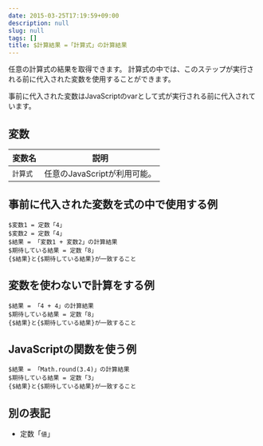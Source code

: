 ```yaml
---
date: 2015-03-25T17:19:59+09:00
description: null
slug: null
tags: []
title: $計算結果 =「計算式」の計算結果
---
```


任意の計算式の結果を取得できます。
計算式の中では、このステップが実行される前に代入された変数を使用することができます。

事前に代入された変数はJavaScriptのvarとして式が実行される前に代入されています。

## 変数

変数名 | 説明
------|---------
`計算式` | 任意のJavaScriptが利用可能。

## 事前に代入された変数を式の中で使用する例

```
$変数1 = 定数「4」
$変数2 = 定数「4」
$結果 = 「変数1 + 変数2」の計算結果
$期待している結果 = 定数「8」
{$結果}と{$期待している結果}が一致すること
```

## 変数を使わないで計算をする例

```
$結果 = 「4 + 4」の計算結果
$期待している結果 = 定数「8」
{$結果}と{$期待している結果}が一致すること
```

## JavaScriptの関数を使う例

```
$結果 = 「Math.round(3.4)」の計算結果
$期待している結果 = 定数「3」
{$結果}と{$期待している結果}が一致すること
```

## 別の表記

* 定数「`値`」
